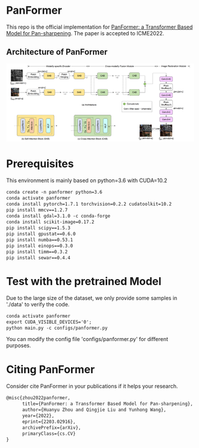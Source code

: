 # PanFormer
This repo is the official implementation for [PanFormer: a Transformer Based Model for Pan-sharpening](https://arxiv.org/pdf/2203.02916). 
The paper is accepted to ICME2022.

## Architecture of PanFormer
![image](src/PanFormer.png)

# Prerequisites
This environment is mainly based on python=3.6 with CUDA=10.2

```shell
conda create -n panformer python=3.6
conda activate panformer
conda install pytorch=1.7.1 torchvision=0.2.2 cudatoolkit=10.2
pip install mmcv==1.2.7
conda install gdal=3.1.0 -c conda-forge
conda install scikit-image=0.17.2
pip install scipy==1.5.3
pip install gpustat==0.6.0
pip install numba==0.53.1 
pip install einops==0.3.0 
pip install timm==0.3.2
pip install sewar==0.4.4
```

# Test with the pretrained Model
Due to the large size of the dataset, we only provide some samples in './data' to verify the code.

```shell
conda activate panformer
export CUDA_VISIBLE_DEVICES='0';
python main.py -c configs/panformer.py
```

You can modify the config file 'configs/panformer.py' for different purposes.

# Citing PanFormer
Consider cite PanFormer in your publications if it helps your research.

```
@misc{zhou2022panformer,
      title={PanFormer: a Transformer Based Model for Pan-sharpening}, 
      author={Huanyu Zhou and Qingjie Liu and Yunhong Wang},
      year={2022},
      eprint={2203.02916},
      archivePrefix={arXiv},
      primaryClass={cs.CV}
}
```
